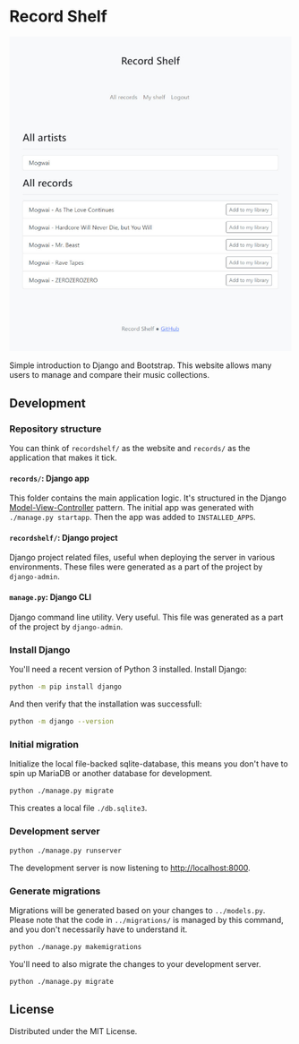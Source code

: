 # Record Shelf

![Screenshot of the website.](./assets/records.jpg)

Simple introduction to Django and Bootstrap. This website allows many users to manage and compare their music collections.

## Development

### Repository structure

You can think of `recordshelf/` as the website and `records/` as the application that makes it tick.

#### `records/`: Django app

This folder contains the main application logic. It's structured in the Django [Model-View-Controller](https://en.wikipedia.org/wiki/Model%E2%80%93view%E2%80%93controller) pattern. The initial app was generated with `./manage.py startapp`. Then the app was added to `INSTALLED_APPS`.

#### `recordshelf/`: Django project

Django project related files, useful when deploying the server in various environments. These files were generated as a part of the project by `django-admin`.

#### `manage.py`: Django CLI

Django command line utility. Very useful. This file was generated as a part of the project by `django-admin`.

### Install Django

You'll need a recent version of Python 3 installed. Install Django:

```sh
python -m pip install django
```

And then verify that the installation was successfull:

```sh
python -m django --version
```

### Initial migration

Initialize the local file-backed sqlite-database, this means you don't have to spin up MariaDB or another database for development.

```sh
python ./manage.py migrate
```

This creates a local file `./db.sqlite3`.

### Development server

```sh
python ./manage.py runserver
```

The development server is now listening to <http://localhost:8000>.

### Generate migrations

Migrations will be generated based on your changes to `../models.py`. Please note that the code in `../migrations/` is managed by this command, and you don't necessarily have to understand it.

```sh
python ./manage.py makemigrations
```

You'll need to also migrate the changes to your development server.

```sh
python ./manage.py migrate
```

## License

Distributed under the MIT License.
